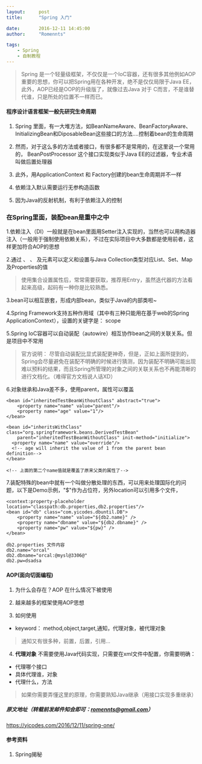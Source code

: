 ```yaml
---
layout:     post
title:      "Spring 入门"

date:       2016-12-11 14:45:00
author:     "Romennts"

tags:
    - Spring
    - 自制教程
---
```



> Spring 是一个轻量级框架，不仅仅是一个IoC容器，还有很多其他例如AOP重要的思想，你可以把Spring用在各种开发，绝不是仅仅局限于Java EE，此外，AOP已经是OOP的升级版了，就像过去Java 对于 C而言，不是谁替代谁，只是所处的位置不一样而已。

#### 程序设计语言框架一般先研究生命周期

1. Spring 里面，有一大堆方法，如BeanNameAware、BeanFactoryAware、InitializingBean和DiposableBean这些接口的方法....控制着bean的生命周期

2. 然而，对于这么多的方法或者接口，有很多都不是常用的，在这里说一个常用的， BeanPostProcessor 这个接口实现类似于Java EE的过滤器，专业术语叫做后置处理器

3. 此外，用ApplicationContext 和 Factory创建的bean生命周期并不一样

4. 依赖注入默认需要运行无参构造函数

5. 因为Java的反射机制，有利于依赖注入的控制




###  在Spring里面，装配bean是重中之中

1.依赖注入（DI）一般就是在bean里面用Setter注入实现的，当然也可以用构造器注入（一般用于强制使用依赖关系），不过在实际项目中大多数都是使用前者，这样更加符合AOP的思想

2.通过<list/> 、 <set/> 、 <map/>及<props/>元素可以定义和设置与Java Collection类型对应List、Set、Map及Properties的值

> 使用集合设置属性后，常常需要获取，推荐用Entry，虽然迭代器的方法看起来高级，起码有一种你是比较熟悉。

3.bean可以相互嵌套，形成内部bean，类似于Java的内部类啦~

4.Spring Framework支持五种作用域（其中有三种只能用在基于web的Spring ApplicationContext），设置的关键字是： scope

5.Spring IoC容器可以自动装配（autowire）相互协作bean之间的关联关系。但是项目中不常用

> 官方说明： 尽管自动装配比显式装配更神奇，但是，正如上面所提到的，Spring会尽量避免在装配不明确的时候进行猜测，因为装配不明确可能出现难以预料的结果，而且Spring所管理的对象之间的关联关系也不再能清晰的进行文档化。（难得官方文档说人话XD）

6.对象继承和Java差不多，使用parent，属性可以覆盖

```
<bean id="inheritedTestBeanWithoutClass" abstract="true">
    <property name="name" value="parent"/>
    <property name="age" value="1"/>
</bean>

<bean id="inheritsWithClass" class="org.springframework.beans.DerivedTestBean"
    parent="inheritedTestBeanWithoutClass" init-method="initialize">
  <property name="name" value="override"/>
  <!-- age will inherit the value of 1 from the parent bean definition-->
</bean>

<!-- 上面的第二个name值就是覆盖了原来父类的属性了-->
```

7.装配特殊的bean中就有一个叫做分散处理的东西，可以用来处理国际化的问题，以下是Demo示例，"$"作为占位符，另外location可以引用多个文件，

```
<context:property-placeholder location="classpath:db.properties,db2.properties"/>
<bean id="db" class="com.yicodes.dbuntil.DB">
	<property name="name" value="${db2.name}" />
	<property name="dbname" value="${db2.dbname}" />
	<property name="pw" value="${pw}" />
</bean>

db2.properties 文件内容
db2.name="orcal"
db2.dbname="orcal:@mysl@3306@"
db2.pw=dsadsa
```

#### AOP(面向切面编程)

1. 为什么会存在？AOP 在什么情况下被使用

2. 越来越多的框架使用AOP思想

3. 如何使用

* keyword： method,object,target,通知，代理对象，被代理对象
> 通知又有很多种，前置，后置，引用...

4.  **代理对象** 不需要使用Java代码实现，只需要在xml文件中配置，你需要明确：
* 代理哪个接口
* 具体代理谁，对象
* 代理什么，方法
> 如果你需要弄懂这里的原理，你需要熟知Java继承（用接口实现多重继承）

##### 原文地址（转载前发邮件知会即可：romennts@gmail.com）
https://yicodes.com/2016/12/11/spring-one/

#### 参考资料

1. Spring揭秘

